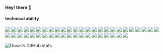 #### Hey! there 👋
#### technical ability
![](https://img.shields.io/badge/AWS-brightgreen) ![](https://img.shields.io/badge/Aliyun-brightgreen) ![](https://img.shields.io/badge/Linux-brightgreen) ![](https://img.shields.io/badge/Ansible-brightgreen) ![](https://img.shields.io/badge/Windows-brightgreen) ![](https://img.shields.io/badge/Vmware-brightgreen) ![](https://img.shields.io/badge/Proxmox-brightgreen) ![](https://img.shields.io/badge/Openstack-brightgreen) ![](https://img.shields.io/badge/zstack-brightgreen) ![](https://img.shields.io/badge/VPN-brightgreen) ![](https://img.shields.io/badge/Mysql-brightgreen) ![](https://img.shields.io/badge/Oracle-brightgreen) ![](https://img.shields.io/badge/Redis-brightgreen) ![](https://img.shields.io/badge/Mogo-brightgreen) ![](https://img.shields.io/badge/ELK-brightgreen) ![](https://img.shields.io/badge/MQ-brightgreen) ![](https://img.shields.io/badge/LNMP-brightgreen) ![](https://img.shields.io/badge/LAMP-brightgreen) ![](https://img.shields.io/badge/Jumpserver-brightgreen)
![](https://img.shields.io/badge/FastDFS-brightgreen) ![](https://img.shields.io/badge/ZFS-brightgreen) ![](https://img.shields.io/badge/Ceph-brightgreen) ![](https://img.shields.io/badge/NFS-brightgreen) ![](https://img.shields.io/badge/Raid-brightgreen)
![](https://img.shields.io/badge/Shell-brightgreen) ![](https://img.shields.io/badge/CI/CD-brightgreen) ![](https://img.shields.io/badge/Py-brightgreen) ![](https://img.shields.io/badge/Docker-brightgreen) ![](https://img.shields.io/badge/Rancher-brightgreen) ![](https://img.shields.io/badge/Kubernetes-brightgreen) ![](https://img.shields.io/badge/Network-brightgreen) ![](https://img.shields.io/badge/Routing>and>switch>fw-brightgreen) ![](https://img.shields.io/badge/VPN-brightgreen)  ![](https://img.shields.io/badge/DataCentre-brightgreen) ![](https://img.shields.io/badge/Zabbix-brightgreen) ![](https://img.shields.io/badge/Prometheus-brightgreen) ![](https://img.shields.io/badge/Grafana-brightgreen) ![](https://img.shields.io/badge/HP-brightgreen) ![](https://img.shields.io/badge/Dell-brightgreen) ![](https://img.shields.io/badge/Supermicro-brightgreen) ![](https://img.shields.io/badge/Powerleader-brightgreen) ![](https://img.shields.io/badge/BlockChain-brightgreen) ![](https://img.shields.io/badge/Filecoin-brightgreen) ![](https://img.shields.io/badge/bsc-brightgreen) ![](https://img.shields.io/badge/Polygon-brightgreen) 

![Dusai's GitHub stats](https://github-readme-stats.vercel.app/api?username=Eric-3A&show_icons=true&theme=radical)
<!--
**Eric-3A/Eric-3A** is a ✨ _special_ ✨ repository because its `README.md` (this file) appears on your GitHub profile.

Here are some ideas to get you started:

- 🔭 I’m currently working on ...
- 🌱 I’m currently learning ...
- 👯 I’m looking to collaborate on ...
- 🤔 I’m looking for help with ...
- 💬 Ask me about ...
- 📫 How to reach me: ...
- 😄 Pronouns: ...
- ⚡ Fun fact: ...
![Dusai's GitHub stats](https://github-readme-stats.vercel.app/api?username=Eric-3A&show_icons=true&theme=radical)
-->
